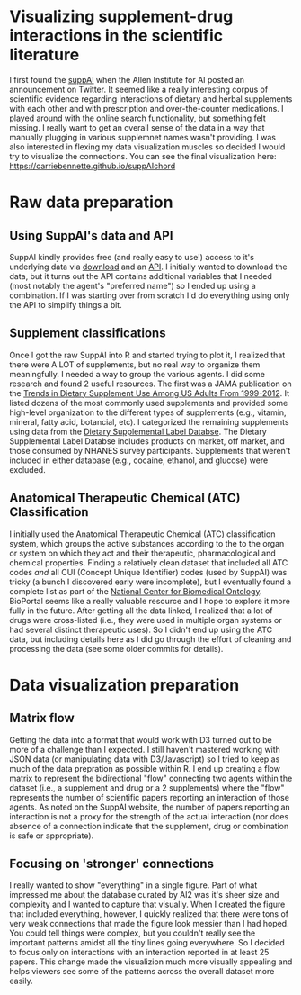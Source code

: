 # Visualizing supplement-drug interactions in the scientific literature

I first found the [suppAI](https://supp.ai/) when the Allen Institute for AI posted an announcement on Twitter. It seemed like a really interesting corpus of scientific evidence regarding interactions of dietary and herbal supplements with each other and with prescription and over-the-counter medications. I played around with the online search functionality, but something felt missing.  I really want to get an overall sense of the data in a way that manually plugging in various supplemnet names wasn't providing.  I was also interested in flexing my data visualization muscles so decided I would try to visualize the connections.  You can see the final visualization here: https://carriebennette.github.io/suppAIchord

# Raw data preparation

## Using SuppAI's data and API

SuppAI kindly provides free (and really easy to use!) access to it's underlying data via [download](https://api.semanticscholar.org/supp/legal/) and an [API](https://supp.ai/docs/api).  I initially wanted to download the data, but it turns out the API contains additional variables that I needed (most notably the agent's "preferred name") so I ended up using a combination.  If I was starting over from scratch I'd do everything using only the API to simplify things a bit. 

## Supplement classifications

Once I got the raw SuppAI into R and started trying to plot it, I realized that there were A LOT of supplements, but no real way to organize them meaningfully. I needed a way to group the various agents. I did some research and found 2 useful resources. The first was a JAMA publication on the [Trends in Dietary Supplement Use Among US Adults From 1999-2012](https://jamanetwork.com/journals/jama/fullarticle/2565748).  It listed dozens of the most commonly used supplements and provided some high-level organization to the different types of supplements (e.g., vitamin, mineral, fatty acid, botancial, etc).  I categorized the remaining supplements using data from the [Dietary Supplemental Label Databse](https://dsld.nlm.nih.gov/dsld/). The Dietary Supplemental Label Databse includes products on market, off market, and those consumed by NHANES survey participants. Supplements that weren't included in either database (e.g., cocaine, ethanol, and glucose) were excluded. 

## Anatomical Therapeutic Chemical (ATC) Classification 

I initially used the Anatomical Therapeutic Chemical (ATC) classification system, which groups the active substances according to the to the organ or system on which they act and their therapeutic, pharmacological and chemical properties.  Finding a relatively clean dataset that included all ATC codes _and_ all CUI (Concept Unique Identifier) codes (used by SuppAI) was tricky (a bunch I discovered early were incomplete), but I eventually found a complete list as part of the [National Center for Biomedical Ontology](https://bioportal.bioontology.org/ontologies/ATC). BioPortal seems like a really valuable resource and I hope to explore it more fully in the future. After getting all the data linked, I realized that a lot of drugs were cross-listed (i.e., they were used in multiple organ systems or had several distinct therapeutic uses). So I didn't end up using the ATC data, but including details here as I did go through the effort of cleaning and processing the data (see some older commits for details).

# Data visualization preparation

## Matrix flow

Getting the data into a format that would work with D3 turned out to be more of a challenge than I expected.  I still haven't mastered working with JSON data (or manipulating data with D3/Javascript) so I tried to keep as much of the data prepration as possible within R.  I end up creating a flow matrix to represent the bidirectional "flow" connecting two agents within the dataset (i.e., a supplement and drug or a 2 supplements) where the "flow" represents the number of scientific papers reporting an interaction of those agents.  As noted on the SuppAI website, the number of papers reporting an interaction is not a proxy for the strength of the actual interaction (nor does absence of a connection indicate that the supplement, drug or combination is safe or appropriate). 

## Focusing on 'stronger' connections

I really wanted to show "everything" in a single figure. Part of what impressed me about the database curated by AI2 was it's sheer size and complexity and I wanted to capture that visually.  When I created the figure that included everything, however, I quickly realized that there were tons of very weak connections that made the figure look messier than I had hoped.  You could tell things were complex, but you couldn't really see the important patterns amidst all the tiny lines going everywhere.  So I decided to focus only on interactions with an interaction reported in at least 25 papers.  This change made the visualizion much more visually appealing and helps viewers see some of the patterns across the overall dataset more easily.



